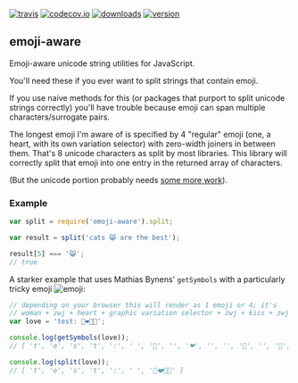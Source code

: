 [![travis]](http://travis-ci.org/beaugunderson/emoji-aware)
[![codecov.io](https://codecov.io/github/beaugunderson/emoji-aware/coverage.svg?branch=master)](https://codecov.io/github/beaugunderson/emoji-aware?branch=master)
[![downloads]](https://www.npmjs.com/package/emoji-aware)
[![version]](https://www.npmjs.com/package/emoji-aware)

[travis]: https://img.shields.io/travis/beaugunderson/emoji-aware.svg
[downloads]: https://img.shields.io/npm/dm/emoji-aware.svg
[version]: https://img.shields.io/npm/v/emoji-aware.svg

## emoji-aware

Emoji-aware unicode string utilities for JavaScript.

You'll need these if you ever want to split strings that contain emoji.

If you use naive methods for this (or packages that purport to split unicode
strings correctly) you'll have trouble because emoji can span multiple
characters/surrogate pairs.

The longest emoji I'm aware of is specified by 4 "regular" emoji (one, a heart,
with its own variation selector) with zero-width joiners in between them.
That's 8 unicode characters as split by most libraries. This library will
correctly split that emoji into one entry in the returned array of characters.

(But the unicode portion probably needs
[some more work](https://mathiasbynens.be/notes/javascript-unicode)).

### Example

```js
var split = require('emoji-aware').split;

var result = split('cats 😸 are the best');

result[5] === '😸';
// true
```

A starker example that uses Mathias Bynens' `getSymbols` with a particularly
tricky emoji ![emoji](http://i.imgur.com/NUKsA1Y.png):

```js
// depending on your browser this will render as 1 emoji or 4; it's
// woman + zwj + heart + graphic variation selector + zwj + kiss + zwj + woman
var love = 'test: 👩‍❤️‍💋‍👩';

console.log(getSymbols(love));
// [ 't', 'e', 's', 't', ':', ' ', '👩', '', '❤', '️', '', '💋', '', '👩', '' ]

console.log(split(love));
// [ 't', 'e', 's', 't', ':', ' ', '👩❤️💋👩' ]
```
